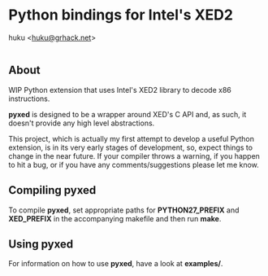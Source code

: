 # Python bindings for Intel's XED2

huku &lt;[huku@grhack.net](mailto:huku@grhack.net)&gt;

<a href="https://pledgie.com/campaigns/27150"><img alt="" src="https://pledgie.com/campaigns/27150.png?skin_name=chrome" border="0" ></a>


## About

WIP Python extension that uses Intel's XED2 library to decode x86 instructions.

**pyxed** is designed to be a wrapper around XED's C API and, as such, it
doesn't provide any high level abstractions.

This project, which is actually my first attempt to develop a useful Python
extension, is in its very early stages of development, so, expect things to
change in the near future. If your compiler throws a warning, if you happen
to hit a bug, or if you have any comments/suggestions please let me know.

## Compiling pyxed

To compile **pyxed**, set appropriate paths for **PYTHON27_PREFIX** and
**XED_PREFIX** in the accompanying makefile and then run **make**.

## Using pyxed

For information on how to use **pyxed**, have a look at **examples/**.

